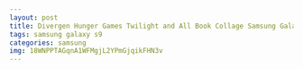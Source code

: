 ```yaml
---
layout: post
title: Divergen Hunger Games Twilight and All Book Collage Samsung Galaxy S9 Case
tags: samsung galaxy s9
categories: samsung
img: 18WNPPTAGqnA1WFMgjL2YPmGjqikFHN3v
---
```

